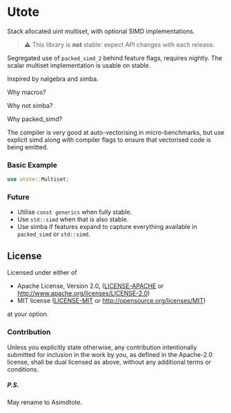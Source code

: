 # Utote

Stack allocated uint multiset, with optional SIMD implementations.

> :warning: This library is **not** stable: expect API changes with each release.

Segregated use of `packed_simd_2` behind feature flags, requires nightly. The scalar multiset implementation is usable on stable.

Inspired by nalgebra and simba.

Why macros?

Why not simba?

Why packed_simd?

The compiler is very good at auto-vectorising in micro-benchmarks, but use explicit simd along with compiler flags to ensure that vectorised code is being emitted. 

### Basic Example

```rust
use utote::Multiset;
```

### Future

- Utilise `const generics` when fully stable.
- Use `std::simd` when that is also stable.
- Use simba if features expand to capture everything available in `packed_simd` or `std::simd`.

## License

Licensed under either of

 * Apache License, Version 2.0, ([LICENSE-APACHE](LICENSE-APACHE) or http://www.apache.org/licenses/LICENSE-2.0)
 * MIT license ([LICENSE-MIT](LICENSE-MIT) or http://opensource.org/licenses/MIT)

at your option.

### Contribution

Unless you explicitly state otherwise, any contribution intentionally submitted
for inclusion in the work by you, as defined in the Apache-2.0 license, shall be dual licensed as above, without any
additional terms or conditions.

##### P.S.
May rename to Asimdtote.
